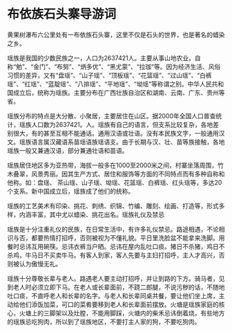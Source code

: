 # 布依族石头寨导游词  
黄果树瀑布六公里处有一布依族石头寨，这里不仅是石头的世界，也是著名的蜡染之乡。  

瑶族是我国的少数民族之一，人口为2637421人。主要从事山地农业。自称“勉”、“金门”、“布努”、“炳多优”、“黑尤蒙”、“拉珈”等。因为经济生活、风俗习惯的差异，又有“盘瑶”、“山子瑶”、“顶板瑶”、“花篮瑶”、“过山瑶”、“白裤瑶”、“红瑶”、“蓝靛瑶”、“八排瑶”、“平地瑶”、“坳瑶”等称谓之别。中华人民共和国成立后，统称为瑶族。主要分布在广西壮族自治区和湖南、云南、广东、贵州等省。  

瑶族分布的特点是大分散、小聚居，主要居住在山区。据2000年全国人口普查统计，瑶族人口数为2637421。人。瑶族有自己的语言，但支系比较复杂，各地差别很大，有的甚至互相不能通话。通用汉语或壮语。没有本民族文字，一般通用汉文。瑶族语言属汉藏语系苗瑶语族瑶语支。由于长期与汉、壮、苗等族接触，各地瑶族一般又兼通汉语，部分兼通壮语和苗语。  

瑶族居住地区多为亚热带，海拔一般多在1000至2000米之间，村寨坐落周围，竹木叠翠，风景秀丽。因其生产方式、居住和服饰等方面的不同特点而有多种自称和他称。如：盘瑶、 茶山瑶、山子瑶、坳瑶、花篮瑶、白裤瑶、红头瑶等，多达20个支系。新中国成立后，瑶族成了他们的统称。  

瑶族的工艺美术有印染、挑花、刺绣、织锦、竹编、雕刻、绘画、打造等，形式多样，内涵丰富，其中尤以蜡染、挑花出名。瑶族礼仪及禁忌  

瑶族是十分注重礼仪的民族，在日常生活中，有许多礼仪禁忌。路途相遇，不论相识与否，都要热情打招呼，否则被视为不懂礼貌。平日里洗脸盆不能拿来洗脚。用餐时忌讳互用碗筷。忌讳衣裤当户晒。忌讳在屋内乱吐口痰。猪日不杀猪，鸡日不杀鸡，牛马日不买卖牛马。有客人到家，客人先要与主妇打招呼，主人才高兴，否则被认为傲慢无礼。  

瑶族十分尊敬长辈与老人。路遇老人要主动打招呼，并让到路的下方。骑马者，见到老人时必须立即下马。在老人或长辈面前，不跷二郎腿，不说污秽的话，不随地吐口痰，不直呼老人和长辈的名字。与老人和长辈同桌共餐，要让他们坐上席，主动给他们添饭加菜，可口的菜肴要移到老人和长辈面前摆放。火塘是瑶族家庭的核心，火塘上的三脚架以及灶膛，不能用脚踩，火塘内的柴禾忌讳倒着烧。有些地方的瑶族忌吃狗肉，所以到了瑶族地区，不要打主人家的狗，不要吃狗肉。  
<!-- Last processed: 2025-07-22 03:44:30 -->

